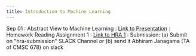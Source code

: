 ```yaml
---
title: Introduction to Machine Learning
---
```


Sep 01
: Abstract View to Machine Learning
  : [Link to Presentation](https://drive.google.com/file/d/1NrD_OCVZjV9muycCU4GNiI6_E3qyuibn/view?usp=sharing)
: Homework Reading Assignment 1
  : [Link to HRA 1](https://drive.google.com/file/d/11mePv3E--jsrQuZNIDHha59fGC1tIFH_/view?usp=sharing)
  : Submission: (a) Submit on "hra-submission" SLACK Channel or (b) send it Abhiram Janagama (TA of CMSC 678) on slack